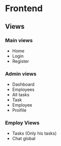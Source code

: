 # Frontend

## Views

### Main views 

- Home
- Login
- Register

### Admin views

- Dashboard
- Employees
- All tasks
- Task
- Employee
- Proifile

### Employ Views

- Tasks (Only his tasks)
- Chat global
